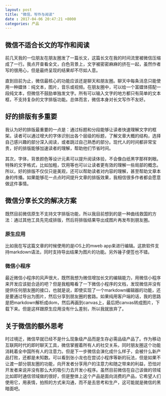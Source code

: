 ```yaml
---
layout: post
title: "微信，写作与阅读"
date : 2017-04-06 20:47:21 +8000
categories: 产品
---
```



## 微信不适合长文的写作和阅读

前几天我的一位朋友在朋友圈发了一篇长文，这篇长文在我的时间流里被微信压缩成了一行。我点开查看全文，白色背景上，文字被密密麻麻的挤在一起，虽然作者写的很用心，但是最终呈现的结果却不尽如人意。

直到目前为止，微信最核心的功能应该还是聊天和朋友圈。聊天中每条消息只能使用一种媒体：纯文本，图片，音乐或视频。在朋友圈中，可以给一个富媒体搭配一段纯文本，但微信不鼓励单独发文字。所有可以输入文字的地方都只有简单的文本框，不支持复杂的文字排版功能。总体而言，微信本身对长文写作不友好。

## 好的排版有多重要

我认为好的排版最重要的一点是：通过标题和分段能够让读者快速理解文字的框架。读者可以通过增大的字体识别出各个层级的标题，了解文章大概的结构，选择自己感兴趣的部分深入阅读，或者跳过自己熟悉的部分。现代人的时间都非常宝贵，好的排版能够加速读者的理解，帮助他们节省时间。

其次，字体，背景颜色等设计元素可以提升阅读体验，不会像白纸黑字那样刺眼。特殊的文字格式，比如加粗，饮用等也可以让读者更有效的理解一些局部的概念。所以，好的排版不仅仅只是美观，还可以帮助读者对内容的理解，甚至帮助文章本身的传播。如果能够花一点点时间提升文章的排版效果，我相信很多作者都会愿意做这件事情。

## 微信分享长文的解决方案

既然目前微信原生不支持文字排版功能，所以我目前想到的是一种曲线救国的方法：通过其他工具先完成排版，然后将排版结果导出成图片再发布到朋友圈。

### 原生应用

比如我在写这篇文章的时候使用的是iOS上的mweb app来进行编辑。这款软件支持markdown语法，同时支持导出结果为图片的功能。另外锤子便签也不错。

### 微信小程序

最近微信小程序的风声很大，既然我想为微信增加长文的编辑能力，用微信小程序来开发应该挺合适的吧？但是我粗略看了一下微信小程序的文档，发现微信并没有提供任何朋友圈的接口，也就是说，即使实现了一个markdown编辑器的功能，还是要通过导出为图片，然后分享到朋友圈的套路。如果纯用客户端的话，我的思路是把markdown解析成dom，然后再画到canvas上，最后把canvas转成图片，下载下来。但是这样跟原生应用没有什么差别，所以我就放弃了。

## 关于微信的额外思考

时过境迁，微信早就已经不是什么现象级产品而是生存必需品级产品了。作为移动互联网时代的即时聊天工具，微信掌握着所有人的社交关系，同时朋友圈这个功能消耗着全中国所有人的注意力。但是下一步微信会演化成什么样子，会被什么新产品打败，还都是未知数。可以看到张小龙也在尝试小程序等新的玩法，但是如果不让渡一部分朋友圈的功能，向开发者分享用户的注意力和随之带来的利益，恐怕对开发者来说并没有那么大的吸引力去开发小程序。虽然目前微信在自己该做的领域比如即时通信领域做的很好，但是整体上这个产品是面向消费的产品，它希望人们使用它，用表情，拍照的方式来沟通，而不是去思考和生产，这可能就是微信的黑暗面吧。